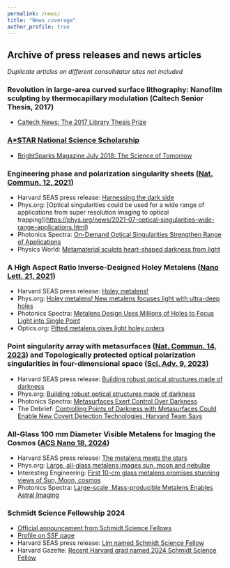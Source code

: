 ```yaml
---
permalink: /news/
title: "News coverage"
author_profile: true
---
```


## Archive of press releases and news articles
*Duplicate articles on different consolidator sites not included*

### Revolution in large-area curved surface lithography: Nanofilm sculpting by thermocapillary modulation (Caltech Senior Thesis, 2017)

* [Caltech News: The 2017 Library Thesis Prize](https://www.caltech.edu/about/news/2017-library-thesis-prize-78732)

### [A*STAR National Science Scholarship](https://www.a-star.edu.sg/Scholarships/for-graduate-studies/national-science-scholarship-phd)

* [BrightSparks Magazine July 2018: The Science of Tomorrow](https://brightsparks.com.sg/magazine/July-2018/feature/astar/the-science-of-tomorrow.php)

### Engineering phase and polarization singularity sheets ([Nat. Commun. 12, 2021](https://www.nature.com/articles/s41467-021-24493-y))

* Harvard SEAS press release: [Harnessing the dark side](https://seas.harvard.edu/news/2021/07/harnessing-dark-side)
* Phys.org: [Optical singularities could be used for a wide range of applications from super resolution imaging to optical trapping])https://phys.org/news/2021-07-optical-singularities-wide-range-applications.html)
* Photonics Spectra: [On-Demand Optical Singularities Strengthen Range of Applications](https://www.photonics.com/Articles/On-Demand_Optical_Singularities_Strengthen_Range/a67191)
* Physics World: [Metamaterial sculpts heart-shaped darkness from light](https://physicsworld.com/a/metamaterial-sculpts-heart-shaped-darkness-from-light/?alm_mvr=0)

### A High Aspect Ratio Inverse-Designed Holey Metalens ([Nano Lett. 21, 2021](https://pubs.acs.org/doi/10.1021/acs.nanolett.1c02612))

* Harvard SEAS press release: [Holey metalens!](https://seas.harvard.edu/news/2021/10/holey-metalens)
* Phys.org: [Holey metalens! New metalens focuses light with ultra-deep holes](https://phys.org/news/2021-10-holey-metalens-focuses-ultra-deep-holes.html)
* Photonics Spectra: [Metalens Design Uses Millions of Holes to Focus Light into Single Point](https://www.photonics.com/Articles/Metalens_Design_Knocks_Down_the_Nanopillars/a67445)
* Optics.org: [Pitted metalens gives light holey orders](https://optics.org/news/12/10/22)

### Point singularity array with metasurfaces ([Nat. Commun. 14, 2023](https://www.nature.com/articles/s41467-023-39072-6)) and Topologically protected optical polarization singularities in four-dimensional space ([Sci. Adv. 9, 2023](https://www.science.org/doi/10.1126/sciadv.adh0369))

* Harvard SEAS press release: [Building robust optical structures made of darkness](https://seas.harvard.edu/news/2023/06/building-robust-optical-structures-made-darkness)
* Phys.org: [Building robust optical structures made of darkness](https://phys.org/news/2023-06-robust-optical-darkness.html)
* Photonics Spectra: [Metasurfaces Exert Control Over Darkness](https://www.photonics.com/Articles/Metasurfaces_Exert_Control_Over_Darkness/a69135)
* The Debrief: [Controlling Points of Darkness with Metasurfaces Could Enable New Covert Detection Technologies, Harvard Team Says](https://thedebrief.org/controlling-points-of-darkness-with-metasurfaces-could-enable-new-covert-detection-technologies-harvard-team-says/)

### All-Glass 100 mm Diameter Visible Metalens for Imaging the Cosmos ([ACS Nano 18, 2024](https://doi.org/10.1021/acsnano.3c09462))

* Harvard SEAS press release: [The metalens meets the stars](https://seas.harvard.edu/news/2024/01/metalens-meets-stars)
* Phys.org: [Large, all-glass metalens images sun, moon and nebulae](https://phys.org/news/2024-01-large-glass-metalens-images-sun.html)
* Interesting Engineering: [First 10-cm glass metalens promises stunning views of Sun, Moon, cosmos](https://interestingengineering.com/innovation/first-10-cm-glass-metalens)
* Photonics Spectra: [Large-scale, Mass-producible Metalens Enables Astral Imaging](https://www.photonics.com/Articles/Astral_Photography_with_a_Metalens/p5/a69654)

### Schmidt Science Fellowship 2024

* [Official announcement from Schmidt Science Fellows](https://schmidtsciencefellows.org/news/eric-and-wendy-schmidt-announce-2024-schmidt-science-fellows/)
* [Profile on SSF page](https://schmidtsciencefellows.org/fellow/soon-wei-daniel-lim/)
* Harvard SEAS press release: [Lim named Schmidt Science Fellow](https://seas.harvard.edu/news/2024/05/lim-named-schmidt-science-fellow)
* Harvard Gazette: [Recent Harvard grad named 2024 Schmidt Science Fellow](https://news.harvard.edu/gazette/story/newsplus/recent-harvard-grad-named-2024-schmidt-science-fellow/)
